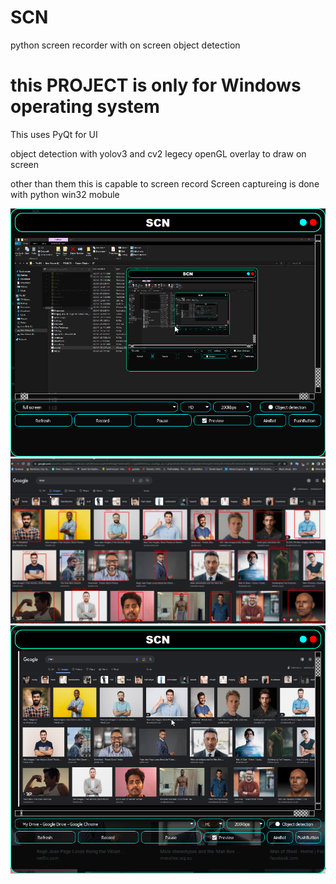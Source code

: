 # SCN

python screen recorder with on screen object detection

# this PROJECT is only for Windows operating system

This uses PyQt for UI

object detection with yolov3 and cv2
legecy openGL overlay to draw on screen

other than them this is capable to screen record
Screen captureing is done with python win32 mobule 

<img src="/demo/image1.png"/>
<img src="/demo/python_MBvPh7YTjj.png"/>
<img src="/demo/python_kaIbMGPHRu.png"/>
